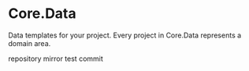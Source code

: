 # Core.Data

Data templates for your project.
Every project in Core.Data represents a domain area.

repository mirror test commit
